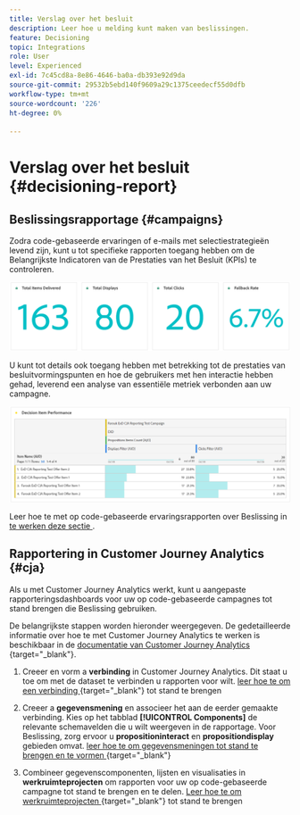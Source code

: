 ```yaml
---
title: Verslag over het besluit
description: Leer hoe u melding kunt maken van beslissingen.
feature: Decisioning
topic: Integrations
role: User
level: Experienced
exl-id: 7c45cd8a-8e86-4646-ba0a-db393e92d9da
source-git-commit: 29532b5ebd140f9609a29c1375ceedecf55d0dfb
workflow-type: tm+mt
source-wordcount: '226'
ht-degree: 0%

---
```



# Verslag over het besluit {#decisioning-report}

## Beslissingsrapportage {#campaigns}

Zodra code-gebaseerde ervaringen of e-mails met selectiestrategieën levend zijn, kunt u tot specifieke rapporten toegang hebben om de Belangrijkste Indicatoren van de Prestaties van het Besluit (KPIs) te controleren.

<!--Once code-based experiences are live, you can access dedicated reports to monitor Key Performance Indicators (KPIs) as an all-encompassing dashboard, delivering an analysis of essential metrics associated with your campaign.

This encompasses details related to the decision items performances and how users interacted with them. [Learn how to work with Code-based experience reports](../reports/campaign-global-report-cja-code.md)-->

![](../reports/assets/cja-decisioning-kpis.png)

U kunt tot details ook toegang hebben met betrekking tot de prestaties van besluitvormingspunten en hoe de gebruikers met hen interactie hebben gehad, leverend een analyse van essentiële metriek verbonden aan uw campagne.

![](../reports/assets/cja-decisioning-item-performance.png)

Leer hoe te met op code-gebaseerde ervaringsrapporten over Beslissing in [ te werken deze sectie ](../reports/campaign-global-report-cja-code.md#decisioning-reporting).

## Rapportering in Customer Journey Analytics {#cja}

Als u met Customer Journey Analytics werkt, kunt u aangepaste rapporteringsdashboards voor uw op code-gebaseerde campagnes tot stand brengen die Beslissing gebruiken.

De belangrijkste stappen worden hieronder weergegeven. De gedetailleerde informatie over hoe te met Customer Journey Analytics te werken is beschikbaar in de [ documentatie van Customer Journey Analytics ](https://experienceleague.adobe.com/en/docs/analytics-platform/using/cja-landing){target="_blank"}.

1. Creeer en vorm a **verbinding** in Customer Journey Analytics. Dit staat u toe om met de dataset te verbinden u rapporten voor wilt. [ leer hoe te om een verbinding ](https://experienceleague.adobe.com/en/docs/analytics-platform/using/cja-connections/create-connection){target="_blank"} tot stand te brengen

1. Creeer a **gegevensmening** en associeer het aan de eerder gemaakte verbinding. Kies op het tabblad **[!UICONTROL Components]** de relevante schemavelden die u wilt weergeven in de rapportage. Voor Beslissing, zorg ervoor u **propositioninteract** en **propositiondisplay** gebieden omvat. [ leer hoe te om gegevensmeningen tot stand te brengen en te vormen ](https://experienceleague.adobe.com/en/docs/analytics-platform/using/cja-dataviews/create-dataview){target="_blank"}

1. Combineer gegevenscomponenten, lijsten en visualisaties in **werkruimteprojecten** om rapporten voor uw op code-gebaseerde campagne tot stand te brengen en te delen. [ Leer hoe te om werkruimteprojecten ](https://experienceleague.adobe.com/en/docs/analytics-platform/using/cja-workspace/build-workspace-project/create-projects){target="_blank"} tot stand te brengen
